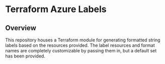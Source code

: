# Terraform Azure Labels

## Overview

This repository houses a Terraform module for generating formatted string labels based on the resources provided. The label resources and format names are completely customizable by passing them in, but a default set has been provided. 

